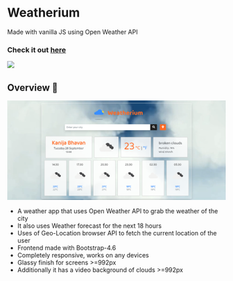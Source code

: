 # Weatherium
  Made with vanilla JS using Open Weather API
### Check it out [here](https://taheermattur.github.io/weatherium/)
<img src="https://forthebadge.com/images/badges/made-with-javascript.svg"> 

## Overview 👀
<img src="https://github.com/TaheerMattur/Weatherium/blob/main/src/images/Weatherium.png" alt= "Weatherium">

 - A weather app that uses Open Weather API to grab the weather of the city
 - It also uses Weather forecast for the next 18 hours
 - Uses of Geo-Location browser API to fetch the current location of the user
 - Frontend made with Bootstrap-4.6
 - Completely responsive, works on any devices
 - Glassy finish for screens >=992px
 - Additionally it has a video background of clouds >=992px
